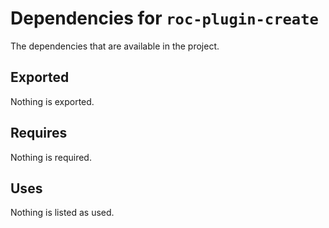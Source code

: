 # Dependencies for `roc-plugin-create`

The dependencies that are available in the project.

## Exported
Nothing is exported.

## Requires
Nothing is required.

## Uses
Nothing is listed as used.
